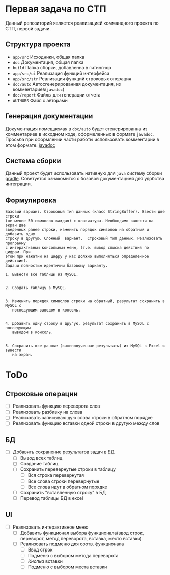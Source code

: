 # Первая задача по СТП
Данный репозиторий является реализацией коммандного проекта
по СТП, первой задачи.

## Структура проекта
- `app/src` Исходники, общая папка
- `doc` Документация, общая папка
- `build` Папка сборки, добавленна в гитингнор
- `app/src/ui` Реализация функций интерфейса
- `app/src/str` Реализация функций строковых операция
- `doc/auto` Автосгенерированная документация, из комментариев(`javadoc`)
- `doc/report` Файлы для генерации отчета
- `AUTHORS` Файл с авторами

## Генерация документации
Документация помещаемая в `doc/auto` будет сгенерированна из комментариев
в исходном коде, оформеленных в формате `javadoc`. Просьба при оформлении части работы
использовать комментарии в этом формате.
[javadoc](https://docs.oracle.com/javase/8/docs/technotes/tools/windows/javadoc.html) 

## Система сборки
Данный проект будет использовать нативную для `java` систему сборки 
[gradle](https://docs.gradle.org/current/userguide/getting_started_eng.html).
Советуется ознакомится с бозовой документацией для удобства интеграции.

## Формулировка
```
Базовый вариант. Строковый тип данных (класс StringBuffer). Ввести две строки
(не менее 50 символов каждая) с клавиатуры. Необходимо вывести на экран две
введенных ранее строки, изменить порядок символов на обратный и добавить одну
строку в другую. Сложный  вариант.  Строковый тип данных. Реализовать программу
с интерактивным консольным меню, (т.е. вывод списка действий по цифрам. При
этом при нажатии на цифру у нас должно выполняться определенное действие).
Задачи полностью идентичны базовому варианту.

1. Вывести все таблицы из MySQL.


2. Создать таблицу в MySQL.


3. Изменить порядок символов строки на обратный, результат сохранить в MySQL с
   последующим выводом в консоль.


4. Добавить одну строку в другую, результат сохранить в MySQL с последующим
   выводом в консоль.


5. Сохранить все данные (вышеполученные результаты) из MySQL в Excel и вывести
   на экран.
```
# ToDo
## Строковые операции
- [ ] Реализовать функцию переворота слов
- [ ] Реализовать разбивку на слова
- [ ] Реализовать записывающую слова строки в обратном порядке
- [ ] Реализовать функцию вставки одной строки в другую между слов

## БД
- [ ] Добавить сохранение результатов задач в БД
  - [ ] Вывод всех таблиц
  - [ ] Создание таблиц
  - [ ] Сохранить перевернутые строки в таблицу
    - [ ] Вся строка перевернутая
    - [ ] Все слова строки перевернутые
    - [ ] Все слова идут в обратном порядке
  - [ ] Сохранить "вставленную строку" в БД 
  - [ ] Перевод таблицы БД в excel

## UI
- [ ] Реализовать интерактивное меню
  - [ ] Добавить функционал выбора функционала(ввод строк, переворот, метод переворота, вставка, место вставки)
  - [ ] Реализовать подменю для соотв. функционала
    - [ ] Ввод строк
    - [ ] Подменю с выбором метода переворота
    - [ ] *Кнопка* вставки
    - [ ] Подменю с выбором места вставки
